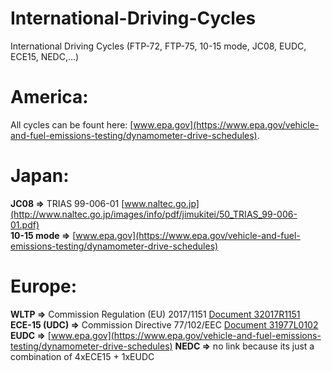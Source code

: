 # International-Driving-Cycles
International Driving Cycles (FTP-72, FTP-75, 10-15 mode, JC08, EUDC, ECE15, NEDC,...)


# America:
All cycles can be fount here: [www.epa.gov](https://www.epa.gov/vehicle-and-fuel-emissions-testing/dynamometer-drive-schedules).

# Japan:
**JC08  =>**  TRIAS 99-006-01 [www.naltec.go.jp](http://www.naltec.go.jp/images/info/pdf/jimukitei/50_TRIAS_99-006-01.pdf)  
**10-15 mode  =>**  [www.epa.gov](https://www.epa.gov/vehicle-and-fuel-emissions-testing/dynamometer-drive-schedules)


# Europe:
**WLTP  =>**  Commission Regulation (EU) 2017/1151 [Document 32017R1151](https://eur-lex.europa.eu/legal-content/EN/TXT/?uri=CELEX%3A32017R1151)  
**ECE-15 (UDC)  =>**  Commission Directive 77/102/EEC [Document 31977L0102](https://eur-lex.europa.eu/legal-content/EN/TXT/?uri=CELEX%3A31977L0102)  
**EUDC  =>**  [www.epa.gov](https://www.epa.gov/vehicle-and-fuel-emissions-testing/dynamometer-drive-schedules)
**NEDC  =>**  no link because its just a combination of 4xECE15 + 1xEUDC

